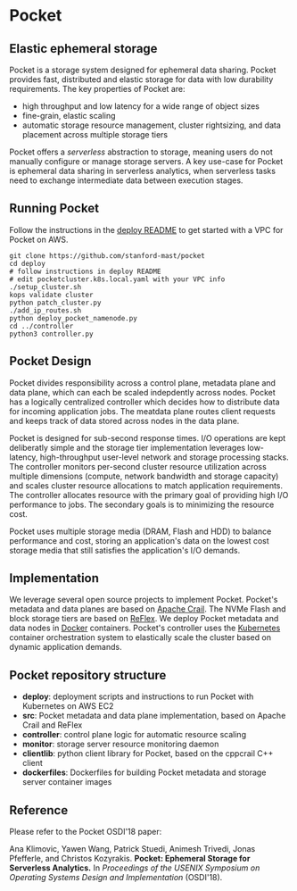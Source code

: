 # Pocket
## Elastic ephemeral storage

Pocket is a storage system designed for ephemeral data sharing. Pocket provides fast, distributed and elastic storage for data with low durability requirements.
The key properties of Pocket are:

* high throughput and low latency for a wide range of object sizes
* fine-grain, elastic scaling 
* automatic storage resource management, cluster rightsizing, and data placement across multiple storage tiers
	
Pocket offers a *serverless* abstraction to storage, meaning users do not manually configure or manage storage servers. A key use-case for Pocket is ephemeral data sharing in serverless analytics, when serverless tasks need to exchange intermediate data between execution stages. 


## Running Pocket

Follow the instructions in the [deploy README](https://github.com/stanford-mast/pocket/blob/master/deploy/README.md) to get started with a VPC for Pocket on AWS. 

```
git clone https://github.com/stanford-mast/pocket
cd deploy
# follow instructions in deploy README
# edit pocketcluster.k8s.local.yaml with your VPC info
./setup_cluster.sh
kops validate cluster
python patch_cluster.py
./add_ip_routes.sh
python deploy_pocket_namenode.py 
cd ../controller
python3 controller.py
```


## Pocket Design 

Pocket divides responsibility across a control plane, metadata plane and data plane, which can each be scaled indepdently across nodes. Pocket has a logically centralized controller which decides how to distribute data for incoming application jobs. The meatdata plane routes client requests and keeps track of data stored across nodes in the data plane.

Pocket is designed for sub-second response times. I/O operations are kept deliberatly simple and the storage tier implementation leverages low-latency, high-throughput user-level network and storage processing stacks. The controller monitors per-second cluster resource utilization across multiple dimensions (compute, network bandwidth and storage capacity) and scales cluster resource allocations to match application requirements. The controller allocates resource with the primary goal of providing high I/O performance to jobs. The secondary goals is to minimizing the resource cost. 

Pocket uses multiple storage media (DRAM, Flash and HDD) to balance performance and cost, storing an application's data on the lowest cost storage media that still satisfies the application's I/O demands.


## Implementation

We leverage several open source projects to implement Pocket. Pocket's metadata and data planes are based on [Apache Crail](http://crail.io). The NVMe Flash and block  storage tiers are based on [ReFlex](https://github.com/stanford-mast/reflex). We deploy Pocket metadata and data nodes in [Docker](https://www.docker.com/) containers. Pocket's controller uses the [Kubernetes](https://kubernetes.io) container orchestration system to elastically scale the cluster based on dynamic application demands.


## Pocket repository structure

* **deploy**: deployment scripts and instructions to run Pocket with Kubernetes on AWS EC2
* **src**: Pocket metadata and data plane implementation, based on Apache Crail and ReFlex
* **controller**: control plane logic for automatic resource scaling 
* **monitor**: storage server resource monitoring daemon 
* **clientlib**: python client library for Pocket, based on the cppcrail C++ client
* **dockerfiles**: Dockerfiles for building Pocket metadata and storage server container images 


## Reference

Please refer to the Pocket OSDI'18 paper: 

Ana Klimovic, Yawen Wang, Patrick Stuedi, Animesh Trivedi, Jonas Pfefferle, and Christos Kozyrakis. **Pocket: Ephemeral Storage for Serverless Analytics.** In *Proceedings of the USENIX Symposium on Operating Systems Design and Implementation* (OSDI'18).
